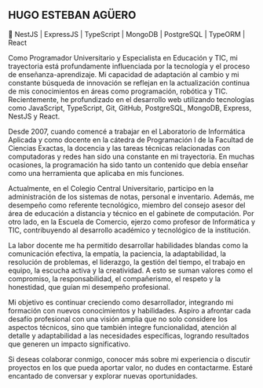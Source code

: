 ## HUGO ESTEBAN AGÜERO

🚀 NestJS | ExpressJS | TypeScript | MongoDB | PostgreSQL | TypeORM | React


<!--
**hugoesteban/hugoesteban** is a ✨ _special_ ✨ repository because its `README.md` (this file) appears on your GitHub profile.

Here are some ideas to get you started:

- 🔭 I’m currently working on ...
- 🌱 I’m currently learning ...
- 👯 I’m looking to collaborate on ...
- 🤔 I’m looking for help with ...
- 💬 Ask me about ...
- 📫 How to reach me: ...
- 😄 Pronouns: ...
- ⚡ Fun fact: ...
-->
Como Programador Universitario y Especialista en Educación y TIC, mi trayectoria está profundamente influenciada por la tecnología y el proceso de enseñanza-aprendizaje. Mi capacidad de adaptación al cambio y mi constante búsqueda de innovación se reflejan en la actualización continua de mis conocimientos en áreas como programación, robótica y TIC. Recientemente, he profundizado en el desarrollo web utilizando tecnologías como JavaScript, TypeScript, Git, GitHub, PostgreSQL, MongoDB, Express, NestJS y React.

Desde 2007, cuando comencé a trabajar en el Laboratorio de Informática Aplicada y como docente en la cátedra de Programación I de la Facultad de Ciencias Exactas, la docencia y las tareas técnicas relacionadas con computadoras y redes han sido una constante en mi trayectoria. En muchas ocasiones, la programación ha sido tanto un contenido que debía enseñar como una herramienta que aplicaba en mis funciones.

Actualmente, en el Colegio Central Universitario, participo en la administración de los sistemas de notas, personal e inventario. Además, me desempeño como referente tecnológico, miembro del consejo asesor del área de educación a distancia y técnico en el gabinete de computación. Por otro lado, en la Escuela de Comercio, ejerzo como profesor de Informática y TIC, contribuyendo al desarrollo académico y tecnológico de la institución.

La labor docente me ha permitido desarrollar habilidades blandas como la comunicación efectiva, la empatía, la paciencia, la adaptabilidad, la resolución de problemas, el liderazgo, la gestión del tiempo, el trabajo en equipo, la escucha activa y la creatividad. A esto se suman valores como el compromiso, la responsabilidad, el compañerismo, el respeto y la honestidad, que guían mi desempeño profesional.

Mi objetivo es continuar creciendo como desarrollador, integrando mi formación con nuevos conocimientos y habilidades. Aspiro a afrontar cada desafío profesional con una visión amplia que no solo considere los aspectos técnicos, sino que también integre funcionalidad, atención al detalle y adaptabilidad a las necesidades específicas, logrando resultados que generen un impacto significativo.

Si deseas colaborar conmigo, conocer más sobre mi experiencia o discutir proyectos en los que pueda aportar valor, no dudes en contactarme. Estaré encantado de conversar y explorar nuevas oportunidades.

